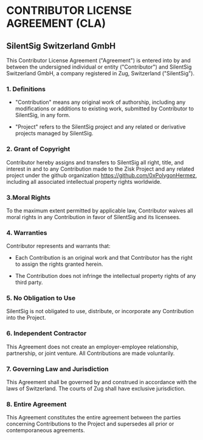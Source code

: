 # CONTRIBUTOR LICENSE AGREEMENT (CLA) 
## SilentSig Switzerland GmbH

This Contributor License Agreement ("Agreement") is entered into by and between the undersigned individual or entity ("Contributor") and SilentSig Switzerland GmbH, a company registered in Zug, Switzerland ("SilentSig"). 

### 1. Definitions 

- "Contribution" means any original work of authorship, including any modifications or additions to existing work, submitted by Contributor to SilentSig, in any form. 

- "Project" refers to the SilentSig project and any related or derivative projects managed by SilentSig. 

### 2. Grant of Copyright 

Contributor hereby assigns and transfers to SilentSig all right, title, and interest in and to any Contribution made to the Zisk Project and any related project under the github organization https://github.com/0xPolygonHermez, including all associated intellectual property rights worldwide. 

### 3.Moral Rights 

To the maximum extent permitted by applicable law, Contributor waives all moral rights in any Contribution in favor of SilentSig and its licensees. 

### 4. Warranties

Contributor represents and warrants that:

- Each Contribution is an original work and that Contributor has the right to assign the rights granted herein.

- The Contribution does not infringe the intellectual property rights of any third party.

### 5. No Obligation to Use 

SilentSig is not obligated to use, distribute, or incorporate any Contribution into the Project.

### 6. Independent Contractor 

This Agreement does not create an employer-employee relationship, partnership, or joint venture. All Contributions are made voluntarily. 

### 7. Governing Law and Jurisdiction 

This Agreement shall be governed by and construed in accordance with the laws of Switzerland. The courts of Zug shall have exclusive jurisdiction. 

### 8. Entire Agreement 

This Agreement constitutes the entire agreement between the parties concerning Contributions to the Project and supersedes all prior or contemporaneous agreements. 

